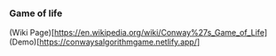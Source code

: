 ### Game of life

(Wiki Page)[https://en.wikipedia.org/wiki/Conway%27s_Game_of_Life]
(Demo)[https://conwaysalgorithmgame.netlify.app/]

